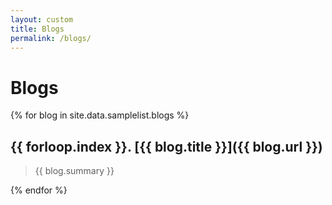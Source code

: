 ```yaml
---
layout: custom
title: Blogs
permalink: /blogs/
---
```


# Blogs

{% for blog in site.data.samplelist.blogs %}

<!-- <Number> <Title> <Url> -->
## {{ forloop.index }}. [{{ blog.title }}]({{ blog.url }})
> {{ blog.summary }}

{% endfor %}

